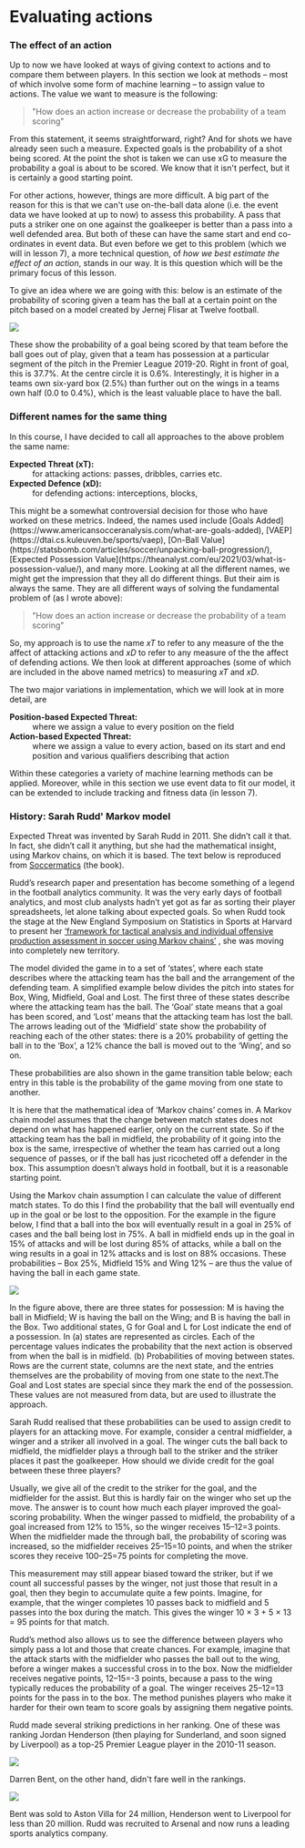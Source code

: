 Evaluating actions
==================

### The effect of an action

Up to now we have looked at ways of giving context to actions and to compare them 
between players. In this section we look at methods – most of which involve some form 
of machine learning – to assign value to actions. The value we want to measure is the following:

> "How does an action increase or decrease the probability of a team scoring"

From this statement, it seems straightforward, right? And for shots we have already seen such a 
measure. Expected goals is the probability of a shot being scored. At the point the shot is taken we can 
use xG to measure the probability a goal is about to be scored. We know that it isn't perfect, but it is certainly
a good starting point.

For other actions, however, things are more difficult. A big part of the reason for this is that
we can't use on-the-ball data alone (i.e. the event data we have looked at up to now) to assess this probability.
A pass that puts a striker one on one against the goalkeeper is better than a pass into a well defended area. But
both of these can have the same start and end co-ordinates in event data. But even before we get to this 
problem (which we will in lesson 7), a more technical question, of *how we best estimate the effect of an action*, stands in our way. It is this 
question which will be the primary focus of this lesson.

To give an idea where we are going with this: below is an estimate of the probability of scoring given a team has the ball at 
a certain point on the pitch based on a model created by Jernej Flisar at Twelve football.

![](../images/lesson4/xTpitchfirst.png)

These show the probability of a goal being scored by that team 
before the ball goes out of play, given that a team has possession 
at a particular segment of the pitch in the Premier League 2019-20. Right in front of goal, this is 37.7%. 
At the centre circle it is 0.6%. Interestingly, it is higher in a teams own six-yard box (2.5%) than 
further out on the wings in a teams own half (0.0 to 0.4%), which is the least valuable place 
to have the ball.

### Different names for the same thing

In this course, I have decided to call all approaches to the above problem the same name: 
<dl>
  <dt><strong>Expected Threat (xT):</strong></dt>
  <dd> for attacking actions: passes, dribbles, carries etc.</dd>
  <dt><strong>Expected Defence (xD):</strong></dt>
  <dd> for defending actions: interceptions, blocks, </dd>
</dl>
This might be a somewhat controversial decision for those who have worked on these metrics. 
Indeed, the names used include [Goals Added](https://www.americansocceranalysis.com/what-are-goals-added),
[VAEP](https://dtai.cs.kuleuven.be/sports/vaep),
[On-Ball Value](https://statsbomb.com/articles/soccer/unpacking-ball-progression/), 
[Expected Possession Value](https://theanalyst.com/eu/2021/03/what-is-possession-value/),
and many more. Looking at all the different names, 
we might get the impression that they all do different things. But their aim is always the same. 
They are all different ways of solving the fundamental problem of (as I wrote above):

> "How does an action increase or decrease the probability of a team scoring"

So, my approach is to use the name *xT* to refer to any measure of the 
the affect of attacking actions and *xD* to refer to any measure of the 
the affect of defending actions. We then look at different approaches (some of which are included 
in the above named metrics) to measuring *xT* and *xD*.

The two major variations in implementation, which we will look at in more detail, are
<dl>
  <dt><strong>Position-based Expected Threat:</strong></dt>
  <dd> where we assign a value to every position on the field</dd>
  <dt><strong>Action-based Expected Threat:</strong></dt>
  <dd> where we assign a value to every action, based on its start and end position and 
various qualifiers describing that action</dd>
</dl>
Within these categories a variety of machine learning methods can be applied. Moreover, while in this section
we use event data to fit our model, it can be extended to include tracking and fitness data (in lesson 7).

### History: Sarah Rudd' Markov model

Expected Threat was invented by Sarah Rudd in 2011. She didn’t call it that. 
In fact, she didn’t call it anything, but she had the mathematical insight, 
using Markov chains, on which it is based. The text below is reproduced 
from [Soccermatics](https://www.amazon.co.uk/Soccermatics-Mathematical-Adventures-Pro-Bloomsbury/dp/1472924142/ref=sr_1_1?crid=1O6PV4A5TEQC2&keywords=soccermatics&qid=1662537339&sprefix=soccermatics%2Caps%2C146&sr=8-1) (the book).

Rudd’s research paper and presentation has become something of a 
legend in the football analytics community. It was the very early days of 
football analytics, and most club analysts hadn’t yet got as far as sorting their 
player spreadsheets, let alone talking about expected goals. So when Rudd took the 
stage at the New England Symposium on Statistics in Sports at Harvard to present her 
[‘framework for tactical analysis and individual offensive 
production assessment in soccer using Markov chains’](https://docplayer.net/27070167-A-framework-for-tactical-analysis-and-individual-offensive-production-assessment-in-soccer-using-markov-chains.html)
, she was moving into completely new territory.

The model divided the game in to a set of ‘states’, 
where each state describes where the attacking team has the ball and the 
arrangement of the defending team. A simplified example below
divides the pitch into states for Box, Wing, Midfield, Goal and Lost. The first three of 
these states describe where the attacking team has the ball. The ‘Goal’ state means that a 
goal has been scored, and ‘Lost’ means that the attacking team has lost the ball. 
The arrows leading out of the ‘Midfield’ state show the probability of reaching each of the other 
states: there is a 20% probability of getting the ball in to the ‘Box’, a 12% chance 
the ball is moved out to the ‘Wing’, and so on. 

These probabilities are also shown in the game transition table below; 
each entry in this table is the probability of the game moving from one state to another.

It is here that the mathematical idea of ‘Markov chains’ comes in. 
A Markov chain model assumes that the change between match states does 
not depend on what has happened earlier, only on the current state. So if the 
attacking team has the ball in midfield, the probability of it going into the box is the same, 
irrespective of whether the team has carried out a long sequence of passes, or if the ball 
has just ricocheted off a defender in the box. 
This assumption doesn’t always hold in football, but it is a reasonable starting point.

Using the Markov chain assumption I can calculate the value of different match states. 
To do this I find the probability that the ball will eventually end up in the goal or be lost
to the opposition. For the example in the figure below, I find that a ball into the box will 
eventually result in a goal in 25% of cases and the ball being lost in 75%. 
A ball in midfield ends up in the goal in 15% of attacks and will be lost during 85% of attacks, 
while a ball on the wing results in a goal in 12% attacks and is lost on 88% occasions. 
These probabilities – Box 25%, Midfield 15% and Wing 12% – are thus the value of having 
the ball in each game state.

![](../images/lesson4/Transitions.png)

In the figure above, there are three states for possession: 
M is having the ball in Midfield; W is having the ball on the Wing; and B is having the ball in the Box. 
Two additional states, G for Goal and L for Lost indicate the end of a possession. In (a) states 
are represented as circles. Each of the percentage values 
indicates the probability that the next action is observed from when the ball is in midfield. 
(b) Probabilities of moving between states. Rows are the current state, 
columns are the next state, and the entries themselves are the probability of 
moving from one state to the next.The Goal and Lost states are special since 
they mark the end of the possession. These values are not measured from data, but are
used to illustrate the approach.

Sarah Rudd realised that these probabilities can be used to assign credit to 
players for an attacking move. For example, consider a central midfielder, 
a winger and a striker all involved in a goal. The winger cuts the ball back to midfield, 
the midfielder plays a through ball to the striker and the striker places it past the goalkeeper. 
How should we divide credit for the goal between these three players?

Usually, we give all of the credit to the striker for the goal, and the 
midfielder for the assist. But this is hardly fair on the winger who set up the move. 
The answer is to count how much each player improved the goal-scoring probability. 
When the winger passed to midfield, the probability of a goal increased from 12% to 15%, 
so the winger receives 15–12=3 points. When the midfielder made the through ball, 
the probability of scoring was increased, so the midfielder receives 25–15=10 points, 
and when the striker scores they receive 100–25=75 points for completing the move.

This measurement may still appear biased toward the striker, but if we count all successful 
passes by the winger, not just those that result in a goal, then they begin to accumulate 
quite a few points. Imagine, for example, that the winger completes 10 passes back to midfield 
and 5 passes into the box during the match. This gives the winger 10 × 3 + 5 × 13 = 95 points 
for that match.

Rudd’s method also allows us to see the difference between players who simply pass 
a lot and those that create chances. For example, imagine that the attack starts 
with the midfielder who passes the ball out to the wing, before a winger makes
a successful cross in to the box. Now the midfielder receives negative points, 12–15=-3 points, 
because a pass to the wing typically reduces the probability of a goal. 
The winger receives 25–12=13 points for the pass in to the box. The method punishes players 
who make it harder for their own team to score goals by assigning them negative points.

Rudd made several striking predictions in her ranking. One of these was ranking Jordan Henderson 
(then playing for Sunderland, and soon signed by Liverpool) as a top-25 Premier League player in the 
2010-11 season.

![](../images/lesson4/RuddPrediction.png)

Darren Bent, on the other hand, didn't fare well in the rankings. 

![](../images/lesson4/RuddPrediction2.png)

Bent was sold to Aston Villa for 24 million, Henderson went to Liverpool for less than 20 million. Rudd 
was recruited to Arsenal and now runs a leading sports analytics company.




